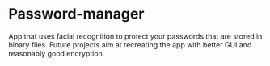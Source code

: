 # Password-manager
App that uses facial recognition to protect your passwords that are stored in binary files. Future projects aim at recreating the app with better GUI and reasonably good encryption.
